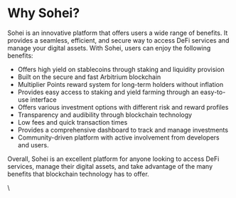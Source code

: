 # Why Sohei?

Sohei is an innovative platform that offers users a wide range of benefits. It provides a seamless, efficient, and secure way to access DeFi services and manage your digital assets. With Sohei, users can enjoy the following benefits:

* Offers high yield on stablecoins through staking and liquidity provision
* Built on the secure and fast Arbitrium blockchain
* Multiplier Points reward system for long-term holders without inflation
* Provides easy access to staking and yield farming through an easy-to-use interface
* Offers various investment options with different risk and reward profiles
* Transparency and audibility through blockchain technology
* Low fees and quick transaction times
* Provides a comprehensive dashboard to track and manage investments
* Community-driven platform with active involvement from developers and users.

Overall, Sohei is an excellent platform for anyone looking to access DeFi services, manage their digital assets, and take advantage of the many benefits that blockchain technology has to offer.

\
